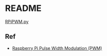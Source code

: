 # README

[RPiPWM.py](RPiPWM.py)

## Ref

* [Raspberry Pi Pulse Width Modulation (PWM)](https://www.mbtechworks.com/projects/raspberry-pi-pwm.html)
